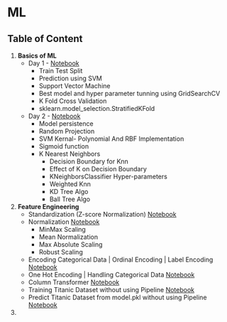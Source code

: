# ML

## Table of Content

1. **Basics of ML**
    * Day 1 - [Notebook](https://github.com/sukritiguin/ML/blob/main/NoteBooks/ML0.ipynb)
        * Train Test Split
        * Prediction using SVM
        * Support Vector Machine
        * Best model and hyper parameter tunning using GridSearchCV
        * K Fold Cross Validation
        * sklearn.model_selection.StratifiedKFold
    *  Day 2 - [Notebook](https://github.com/sukritiguin/ML/blob/main/NoteBooks/ML1.ipynb)
        * Model persistence
        * Random Projection
        * SVM Kernal- Polynomial And RBF Implementation
        * Sigmoid function
        * K Nearest Neighbors
            * Decision Boundary for Knn
            * Effect of K on Decision Boundary
            * KNeighborsClassifier Hyper-parameters
            * Weighted Knn
            * KD Tree Algo
            * Ball Tree Algo
2. **Feature Engineering**
    * Standardization (Z-score Normalization) [Notebook](https://github.com/sukritiguin/ML/blob/main/NoteBooks/ML2.ipynb)
    * Normalization [Notebook](https://github.com/sukritiguin/ML/blob/main/NoteBooks/ML3.ipynb)
        * MinMax Scaling
        * Mean Normalization
        * Max Absolute Scaling
        * Robust Scaling
    * Encoding Categorical Data | Ordinal Encoding | Label Encoding [Notebook](https://github.com/sukritiguin/ML/blob/main/NoteBooks/ML4.ipynb)
    * One Hot Encoding | Handling Categorical Data [Notebook](https://github.com/sukritiguin/ML/blob/main/NoteBooks/ML5.ipynb)
    * Column Transformer [Notebook](https://github.com/sukritiguin/ML/blob/main/NoteBooks/ML6.ipynb)
    * Training Titanic Dataset without using Pipeline [Notebook](https://github.com/sukritiguin/ML/blob/main/NoteBooks/ML6.ipynb)
    * Predict Titanic Dataset from model.pkl without using Pipeline [Notebook](https://github.com/sukritiguin/ML/blob/main/NoteBooks/ML6.ipynb)
3. 
